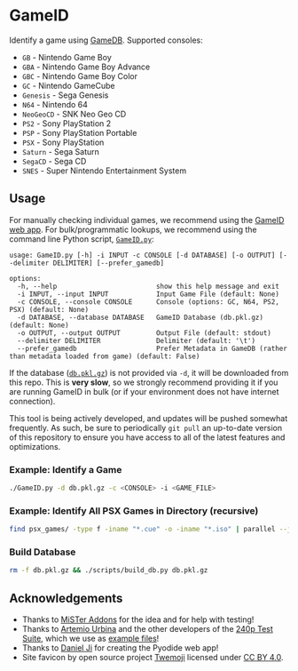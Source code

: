 # GameID
Identify a game using [GameDB](https://github.com/niemasd/GameDB). Supported consoles:

* `GB` - Nintendo Game Boy
* `GBA` - Nintendo Game Boy Advance
* `GBC` - Nintendo Game Boy Color
* `GC` - Nintendo GameCube
* `Genesis` - Sega Genesis
* `N64` - Nintendo 64
* `NeoGeoCD` - SNK Neo Geo CD
* `PS2` - Sony PlayStation 2
* `PSP` - Sony PlayStation Portable
* `PSX` - Sony PlayStation
* `Saturn` - Sega Saturn
* `SegaCD` - Sega CD
* `SNES` - Super Nintendo Entertainment System

## Usage

For manually checking individual games, we recommend using the [GameID web app](https://niema.net/GameID). For bulk/programmatic lookups, we recommend using the command line Python script, [`GameID.py`](GameID.py):

```
usage: GameID.py [-h] -i INPUT -c CONSOLE [-d DATABASE] [-o OUTPUT] [--delimiter DELIMITER] [--prefer_gamedb]

options:
  -h, --help                         show this help message and exit
  -i INPUT, --input INPUT            Input Game File (default: None)
  -c CONSOLE, --console CONSOLE      Console (options: GC, N64, PS2, PSX) (default: None)
  -d DATABASE, --database DATABASE   GameID Database (db.pkl.gz) (default: None)
  -o OUTPUT, --output OUTPUT         Output File (default: stdout)
  --delimiter DELIMITER              Delimiter (default: '\t')
  --prefer_gamedb                    Prefer Metadata in GameDB (rather than metadata loaded from game) (default: False)
```

If the database ([`db.pkl.gz`](db.pkl.gz)) is not provided via `-d`, it will be downloaded from this repo. This is **very slow**, so we strongly recommend providing it if you are running GameID in bulk (or if your environment does not have internet connection).

This tool is being actively developed, and updates will be pushed somewhat frequently. As such, be sure to periodically `git pull` an up-to-date version of this repository to ensure you have access to all of the latest features and optimizations.

### Example: Identify a Game

```bash
./GameID.py -d db.pkl.gz -c <CONSOLE> -i <GAME_FILE>
```

### Example: Identify All PSX Games in Directory (recursive)

```bash
find psx_games/ -type f -iname "*.cue" -o -iname "*.iso" | parallel --jobs 8 ./GameID.py -d db.pkl.gz -c PSX -i "{}" ">" "{}.meta.txt"
```

### Build Database

```bash
rm -f db.pkl.gz && ./scripts/build_db.py db.pkl.gz
```

## Acknowledgements

* Thanks to [MiSTer Addons](https://misteraddons.com/) for the idea and for help with testing!
* Thanks to [Artemio Urbina](https://junkerhq.net/) and the other developers of the [240p Test Suite](https://artemiourbina.itch.io/240p-test-suite), which we use as [example files](https://github.com/niemasd/GameID/tree/main/example)!
* Thanks to [Daniel Ji](https://github.com/daniel-ji) for creating the Pyodide web app!
* Site favicon by open source project [Twemoji](https://github.com/twitter/twemoji") licensed under [CC BY 4.0](https://creativecommons.org/licenses/by/4.0/).
